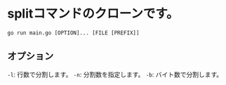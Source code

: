 # splitコマンドのクローンです。
```
go run main.go [OPTION]... [FILE [PREFIX]]
```

## オプション
`-l`: 行数で分割します。
`-n`: 分割数を指定します。
`-b`: バイト数で分割します。

